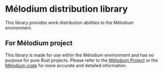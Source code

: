 
# Mélodium distribution library

This library provides work distribution abilities to the Mélodium environment.

## For Mélodium project

This library is made for use within the Mélodium environment and has no purpose for pure Rust projects.
Please refer to the [Mélodium Project](https://melodium.tech/) or
the [Mélodium crate](https://docs.rs/melodium/latest/melodium/) for more accurate and detailed information.
